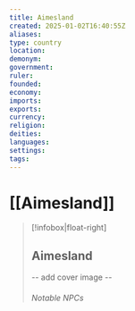 ```yaml
---
title: Aimesland
created: 2025-01-02T16:40:55Z
aliases: 
type: country
location: 
demonym: 
government: 
ruler: 
founded: 
economy: 
imports: 
exports: 
currency: 
religion: 
deities: 
languages: 
settings: 
tags:
---
```


# [[Aimesland]]


> [!infobox|float-right]
> ## Aimesland
> -- add cover image --
> ###### Notable NPCs


